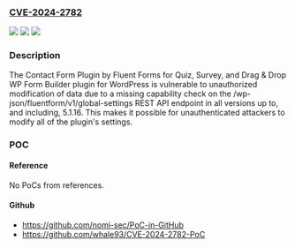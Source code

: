 ### [CVE-2024-2782](https://cve.mitre.org/cgi-bin/cvename.cgi?name=CVE-2024-2782)
![](https://img.shields.io/static/v1?label=Product&message=Contact%20Form%20Plugin%20by%20Fluent%20Forms%20for%20Quiz%2C%20Survey%2C%20and%20Drag%20%26%20Drop%20WP%20Form%20Builder&color=blue)
![](https://img.shields.io/static/v1?label=Version&message=*%20&color=brightgreen)
![](https://img.shields.io/static/v1?label=Vulnerability&message=CWE-862%20Missing%20Authorization&color=brightgreen)

### Description

The Contact Form Plugin by Fluent Forms for Quiz, Survey, and Drag & Drop WP Form Builder plugin for WordPress is vulnerable to unauthorized modification of data due to a missing capability check on the /wp-json/fluentform/v1/global-settings REST API endpoint in all versions up to, and including, 5.1.16. This makes it possible for unauthenticated attackers to modify all of the plugin's settings.

### POC

#### Reference
No PoCs from references.

#### Github
- https://github.com/nomi-sec/PoC-in-GitHub
- https://github.com/whale93/CVE-2024-2782-PoC

